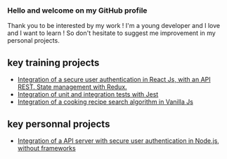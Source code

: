 ### Hello and welcome on my GitHub profile

Thank you to be interested by my work ! I'm a young developer and I love and I want to learn ! 
So don't hesitate to suggest me improvement in my personal projects.

## key training projects

- [Integration of a secure user authentication in React Js, with an API REST. State management with Redux.](https://github.com/ManonAntigoneDauguet/Projet13-Front)
- [Integration of unit and integration tests with Jest](https://github.com/ManonAntigoneDauguet/Projet9/tree/main/bill-app/Billed-app-FR-Front)
- [Integration of a cooking recipe search algorithm in Vanilla Js](https://github.com/ManonAntigoneDauguet/Projet7)

## key personnal projects

- [Integration of a API server with secure user authentication in Node.js, without frameworks](https://github.com/ManonAntigoneDauguet/DragonManual-Back)

